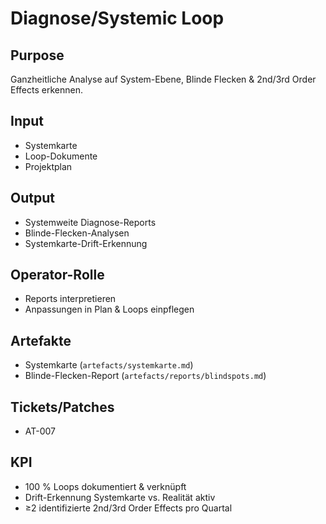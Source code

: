 # Diagnose/Systemic Loop

## Purpose

Ganzheitliche Analyse auf System-Ebene, Blinde Flecken & 2nd/3rd Order Effects erkennen.

## Input

- Systemkarte
- Loop-Dokumente
- Projektplan

## Output

- Systemweite Diagnose-Reports
- Blinde-Flecken-Analysen
- Systemkarte-Drift-Erkennung

## Operator-Rolle

- Reports interpretieren
- Anpassungen in Plan & Loops einpflegen

## Artefakte

- Systemkarte (`artefacts/systemkarte.md`)
- Blinde-Flecken-Report (`artefacts/reports/blindspots.md`)

## Tickets/Patches

- AT-007

## KPI

- 100 % Loops dokumentiert & verknüpft
- Drift-Erkennung Systemkarte vs. Realität aktiv
- ≥2 identifizierte 2nd/3rd Order Effects pro Quartal
